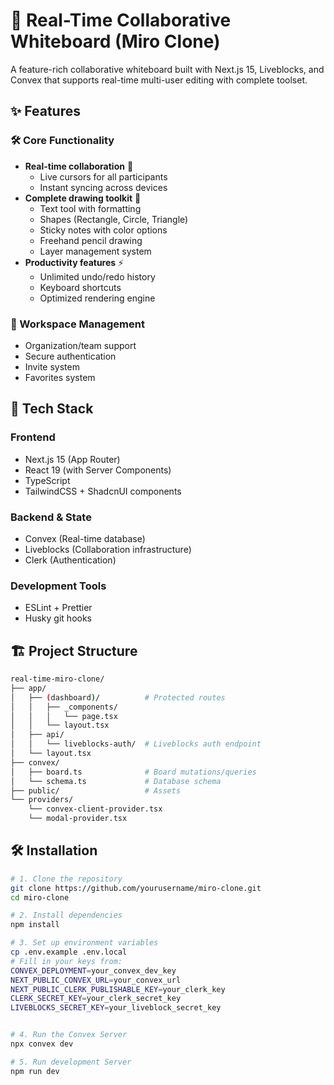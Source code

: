 # 🎨 Real-Time Collaborative Whiteboard (Miro Clone)

A feature-rich collaborative whiteboard built with Next.js 15, Liveblocks, and Convex that supports real-time multi-user editing with complete toolset.

## ✨ Features

### 🛠️ Core Functionality
- **Real-time collaboration** 👥  
  - Live cursors for all participants
  - Instant syncing across devices
- **Complete drawing toolkit** 🎨
  - Text tool with formatting
  - Shapes (Rectangle, Circle, Triangle)
  - Sticky notes with color options
  - Freehand pencil drawing
  - Layer management system
- **Productivity features** ⚡
  - Unlimited undo/redo history
  - Keyboard shortcuts
  - Optimized rendering engine

### 🔐 Workspace Management
- Organization/team support
- Secure authentication
- Invite system
- Favorites system

## 🚀 Tech Stack

### Frontend
- Next.js 15 (App Router)
- React 19 (with Server Components)
- TypeScript
- TailwindCSS + ShadcnUI components

### Backend & State
- Convex (Real-time database)
- Liveblocks (Collaboration infrastructure)
- Clerk (Authentication)

### Development Tools
- ESLint + Prettier
- Husky git hooks

## 🏗️ Project Structure
```bash
real-time-miro-clone/
├── app/
│   ├── (dashboard)/          # Protected routes
│   │   ├── _components/
│   │   │   └── page.tsx
│   │   └── layout.tsx
│   ├── api/
│   │   └── liveblocks-auth/  # Liveblocks auth endpoint
│   └── layout.tsx
├── convex/
│   ├── board.ts              # Board mutations/queries
│   └── schema.ts             # Database schema
├── public/                   # Assets
└── providers/
    └── convex-client-provider.tsx
    └── modal-provider.tsx
```

## 🛠️ Installation

```bash
# 1. Clone the repository
git clone https://github.com/yourusername/miro-clone.git
cd miro-clone

# 2. Install dependencies
npm install

# 3. Set up environment variables
cp .env.example .env.local
# Fill in your keys from:
CONVEX_DEPLOYMENT=your_convex_dev_key
NEXT_PUBLIC_CONVEX_URL=your_convex_url
NEXT_PUBLIC_CLERK_PUBLISHABLE_KEY=your_clerk_key
CLERK_SECRET_KEY=your_clerk_secret_key
LIVEBLOCKS_SECRET_KEY=your_liveblock_secret_key


# 4. Run the Convex Server
npx convex dev

# 5. Run development Server
npm run dev
```